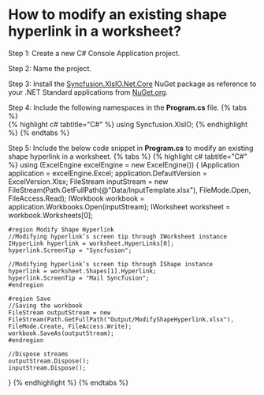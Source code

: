 # How to modify an existing shape hyperlink in a worksheet?

Step 1: Create a new C# Console Application project.

Step 2: Name the project.

Step 3: Install the [Syncfusion.XlsIO.Net.Core](https://www.nuget.org/packages/Syncfusion.XlsIO.Net.Core) NuGet package as reference to your .NET Standard applications from [NuGet.org](https://www.nuget.org).

Step 4: Include the following namespaces in the **Program.cs** file.
{% tabs %}  
{% highlight c# tabtitle="C#" %}
using Syncfusion.XlsIO;
{% endhighlight %}
{% endtabs %}  

Step 5: Include the below code snippet in **Program.cs** to modify an existing shape hyperlink in a worksheet.
{% tabs %}
{% highlight c# tabtitle="C#" %}
using (ExcelEngine excelEngine = new ExcelEngine())
{
	IApplication application = excelEngine.Excel;
	application.DefaultVersion = ExcelVersion.Xlsx;
	FileStream inputStream = new FileStream(Path.GetFullPath(@"Data/InputTemplate.xlsx"), FileMode.Open, FileAccess.Read);
	IWorkbook workbook = application.Workbooks.Open(inputStream);
	IWorksheet worksheet = workbook.Worksheets[0];

	#region Modify Shape Hyperlink
	//Modifying hyperlink’s screen tip through IWorksheet instance
	IHyperLink hyperlink = worksheet.HyperLinks[0];
	hyperlink.ScreenTip = "Syncfusion";

	//Modifying hyperlink’s screen tip through IShape instance
	hyperlink = worksheet.Shapes[1].Hyperlink;
	hyperlink.ScreenTip = "Mail Syncfusion";
	#endregion

	#region Save
	//Saving the workbook
	FileStream outputStream = new FileStream(Path.GetFullPath("Output/ModifyShapeHyperlink.xlsx"), FileMode.Create, FileAccess.Write);
	workbook.SaveAs(outputStream);
	#endregion

	//Dispose streams
	outputStream.Dispose();
	inputStream.Dispose();
}
{% endhighlight %}
{% endtabs %}